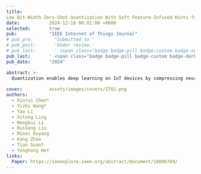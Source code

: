```yaml
---
title:          	
Low Bit-Width Zero-Shot Quantization With Soft Feature-Infused Hints for IoT Systems
date:           2024-12-18 00:01:00 +0800
selected:       true
pub:            "IEEE Internet of Things Journal"
# pub_pre:        "Submitted to "
# pub_post:       'Under review.'
# pub_last:       ' <span class="badge badge-pill badge-custom badge-success">Spotlight</span>'
pub_last:       ' <span class="badge badge-pill badge-custom badge-dark">Journal</span>'
pub_date:       "2024"

abstract: >-
  Quantization enables deep learning on IoT devices by compressing neural networks, but most methods require private training data. Zero-shot quantization (ZSQ) addresses this by quantizing without access to training data. However, low-bit-width ZSQ faces challenges like hard logits matching, unstable feature alignment, and low synthetic data diversity. This article introduces S-ZSQ, a novel ZSQ framework that enhances knowledge transfer and synthetic data generation, enabling low-bit-width quantized networks to learn more effectively from full-precision networks. It achieves significant improvements on CIFAR-10/100 and ImageNet-1k with fewer fine-tuning epochs. For example, it outperforms AdaDFQ by 8.08%/11.16% in top-1 accuracy on 3-bit ResNet-18/ResNet-50 cases.
  
cover:          assets/images/covers/ITOJ.png
authors:
  - Xinrui Chen*
  - Yizhi Wang*
  - Yao Li
  - Xitong Ling
  - Mengkui Li
  - Ruikang Liu
  - Minxi Ouyang
  - Kang Zhao
  - Tian Guan†
  - Yonghong He†
links:
  Paper: https://ieeexplore.ieee.org/abstract/document/10806769/
---
```


